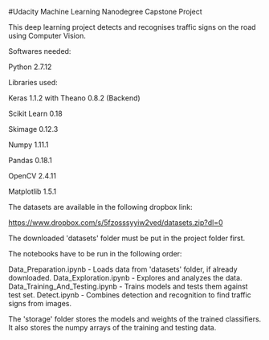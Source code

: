 #Udacity Machine Learning Nanodegree Capstone Project

This deep learning project detects and recognises traffic signs on the road using Computer Vision.

Softwares needed:

Python 2.7.12

Libraries used:

Keras   1.1.2 with Theano 0.8.2 (Backend) 

Scikit Learn   0.18 

Skimage   0.12.3

Numpy   1.11.1

Pandas   0.18.1 

OpenCV   2.4.11 

Matplotlib   1.5.1 

The datasets are available in the following dropbox link:

https://www.dropbox.com/s/5fzosssyyiw2ved/datasets.zip?dl=0

The downloaded 'datasets' folder must be put in the project folder first.

The notebooks have to be run in the following order:

Data_Preparation.ipynb - Loads data from 'datasets' folder, if already downloaded.
Data_Exploration.ipynb - Explores and analyzes the data.
Data_Training_And_Testing.ipynb - Trains models and tests them against test set.
Detect.ipynb - Combines detection and recognition to find traffic signs from images.

The 'storage' folder stores the models and weights of the trained classifiers. It also stores the numpy arrays of the training and testing data.

